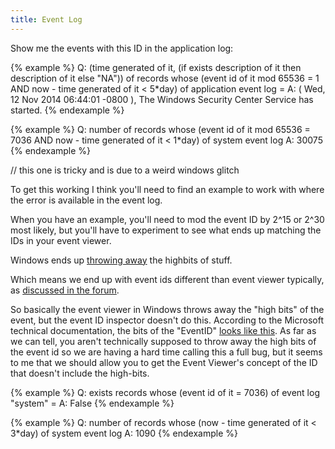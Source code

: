 ```yaml
---
title: Event Log
---
```


Show me the events with this ID in the application log:

{% example %}
Q: (time generated of it, (if exists description of it then description of it else "NA")) of records whose (event id of it mod 65536 = 1 AND now - time generated of it < 5*day) of application event log  =
A: ( Wed, 12 Nov 2014 06:44:01 -0800 ), The Windows Security Center Service has started.
{% endexample %}

{% example %}
Q: number of records whose (event id of it mod 65536 = 7036 AND now - time generated of it < 1*day) of system event log
A: 30075
{% endexample %}

// this one is tricky and is due to a weird windows glitch

To get this working I think you'll need to find an example to work with where the error is available in the event log.

When you have an example, you'll need to mod the event ID by 2^15 or 2^30 most likely, but you'll have to experiment to see what ends up matching the IDs in your event viewer.

Windows ends up [throwing away](http://msdn.microsoft.com/en-us/library/aa363651.aspx) the highbits of stuff.

Which means we end up with event ids different than event viewer typically, as [discussed in the forum](https://www.ibm.com/developerworks/community/forums/html/topic?id=77777777-0000-0000-0000-000014748770).

So basically the event viewer in Windows throws away the "high bits" of the
event, but the event ID inspector doesn't do this. According to the Microsoft
technical documentation, the bits of the "EventID" [looks like this](http://msdn2.microsoft.com/en-us/library/aa363651.aspx).
As far as we can tell, you aren't technically supposed to throw away the high
bits of the event id so we are having a hard time calling this a full bug, but
it seems to me that we should allow you to get the Event Viewer's concept of the
ID that doesn't include the high-bits.

{% example %}
Q: exists records whose (event id of it = 7036) of event log "system"  =
A: False
{% endexample %}

{% example %}
Q: number of records whose (now - time generated of it < 3*day) of system event log
A: 1090
{% endexample %}
